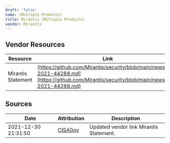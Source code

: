 ```yaml
---
draft: 'false'
name: (Multiple Products)
title: Mirantis (Multiple Products)
vendor: Mirantis
---
```


## Vendor Resources
| Resource | Link |
| --- | --- |
| Mirantis Statement | [https://github.com/Mirantis/security/blob/main/news/cve-2021-44288.md](https://github.com/Mirantis/security/blob/main/news/cve-2021-44288.md) |



## Sources
| Date | Attribution | Description |
| --- | --- | --- |
| 2021-12-30 21:31:50 | [CISAGov](https://raw.githubusercontent.com/cisagov/log4j-affected-db/develop/README.md) | Updated vendor link Mirantis Statement.  |
